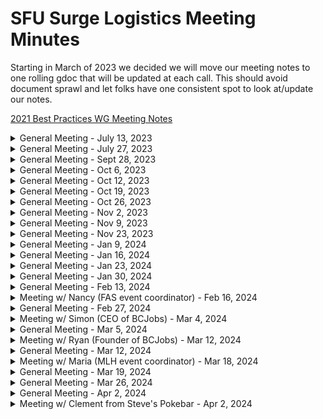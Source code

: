 # SFU Surge Logistics Meeting Minutes

Starting in March of 2023 we decided we will move our meeting notes to one rolling gdoc that will be updated at each call. This should avoid document sprawl and let folks have one consistent spot to look at/update our notes.

[2021 Best Practices WG Meeting Notes](https://docs.google.com/document/d/1sJhaZxG_9Wb2Sg6a4KxqnIvo_to5OkhMkbBk_7UqtEc/edit#)

<details>
 <summary>General Meeting - July 13, 2023</summary>

## Live Meeting Notes

<https://docs.google.com/document/d/1P2N2ZLft5tjkCm9LSlMkaAaNd7hKynmiUZBm6Fy0Mdg/edit?usp=sharing>

## Overview

* September 'Build a website' event
* Pizza fund application
* Stomhacks 2024 ~ SFSS Exec proposal for overnight

## Action Items

* Pizza fund application finished by july 20th ~ matt
* Exec proposal rough draft ~ david
* Github meeting minutes ~ matt

## Quick status on in-flight to-do's

TBD

</details>

<details>
 <summary>General Meeting - July 27, 2023</summary>

## Live Meeting Notes

<https://docs.google.com/document/d/1P2N2ZLft5tjkCm9LSlMkaAaNd7hKynmiUZBm6Fy0Mdg/edit?usp=sharing>

## Overview

## Action Items

## Quick status on in-flight to-do's

</details>

<details>
 <summary>General Meeting - Sept 28, 2023</summary>

## Live Meeting Notes

<https://docs.google.com/document/d/1FPw4mq_KQzn7T9-f9fx9NSRznz4B_4vzSYuVNqUt0o4/edit?usp=sharing>

## Overview

* Introductions!
* Road to Stormhacks event types
* Logistics Team Event

## Action Items

* Workshop form ~ Kaia
* Contact SAP (chansey) about site visit ~ Monishka 
* Contact EA (noble tan) about site visit ~ Matthew
* Shared MLH account ~ Matthew
* Create new lettucemeet ~ Matthew

## Quick status on in-flight to-do's

TBD

</details>

<details>
 <summary>General Meeting - Oct 6, 2023</summary>

## Live Meeting Notes

<https://docs.google.com/document/d/1AxenAqPJ0TzsXoM4E-rH6AQuJWPlLPZ8wbtPap_4bUk/edit?usp=sharing>

## Overview

* Introductions!
* October Road to Stormhacks event
* Sponsor package
* Logistics Team Event

## Action Items

* SFSS Presentation - Maria Z + Daniel
* Plan Team social - Supreet
* Review sponsorship package and take note of any changes by EOD Wednesday
* LettuceMeet to plan Github Workshop date - Matthew

## Quick status on in-flight to-do's

* Contact SAP (chansey) about site visit ~ Monishka
  * Need email from Triane
* Contact EA (noble tan) about site visit ~ Matthew
  * Need email from Danny/Chris

</details>

<details>
 <summary>General Meeting - Oct 12, 2023</summary>

## Live Meeting Notes

<https://docs.google.com/document/d/1nvaPB5dThhbfnmShiuwHkN9vecoM9PWC1eQZdD85diI/edit?usp=sharing>

## Overview

* Update: Team Social (Supreet)
* Update: SFSS Presentation (Maria Z + Daniel)
* Update: SAP event (monishka)
* Github workshop (230pm @ friday, Oct 27)
* November workshop (230pm @ friday, Nov 10)
* Mini hackathon (November 18/19)
  * Funding
  * Presentations
  * Room booking
  * Marketing
  * Promotional Material

## Action Items

* contact jeffery about pitch workshop (matt)
* contact nathan about figma/ui+ux workshop (matt)
* Contact design about promotional material  (Kylie + Matt)
* contact design about material for Nov Hackathon workshop presentations (Kaia + Supreet + Matt)
* contact finance for funding nov workshop + hackathon (Supreet)
* create survey on slack for team social (supreet)
* SFSS presentation  (Maria Z + Daniel)
* Apply for nov workshop + hackathon MLH funding (Maria Y)
* Book room for Github workshop (Mukhiil)

## Quick status on in-flight to-do's

</details>

<details>
 <summary>General Meeting - Oct 19, 2023</summary>

## Live Meeting Notes

<https://docs.google.com/document/d/1EZf-e7WQUM5ufwSO5xjXUqEJT0y6nBqOLgEnVAn4pfU/edit?usp=sharing>

## Overview

* Update: Team Social (Supreet)
* Update: SFSS Presentation (Maria Z + Daniel)
* Update: SAP event (monishka)
* Github workshop (230pm @ friday, Oct 27)
* November workshop (230pm @ friday, Nov 10)
* Mini hackathon (November 18/19)
  * Funding
  * Presentations
  * Room booking
  * Marketing
  * Promotional Material

## Action Items

* 

## Quick status on in-flight to-do's

</details>

<details>
 <summary>General Meeting - Oct 26, 2023</summary>

## Live Meeting Notes

<https://docs.google.com/document/d/1fGNpvPkywjL_vc4TMDhePGzHyuV5Si0aDauxY2RpUB4/edit?usp=sharing>

## Overview

* Update: Team Social (Supreet)
* Update: SFSS Presentation (Maria Z + Daniel)
* Update: SAP event (monishka)
* Github workshop (430pm @ Friday, nov 3)
* November workshop (230pm @ friday, Nov 10)
* Mini hackathon (November 17)
  * Funding
  * Presentations
  * Room booking
  * Marketing
  * Promotional Material

## Action Items

* Team Social (Supreet)
* SFSS Presentation (Maria Z + Daniel)
* SAP event (monishka)
* Mini hackathon
  * Name ideas
  * Branding (kaia + supreet)
  * Presentataions (kaia + supreet)

## Quick status on in-flight to-do's

</details>

<details>
 <summary>General Meeting - Nov 2, 2023</summary>

## Live Meeting Notes

<https://docs.google.com/document/d/1i0ZZb8AArRl9yR06b2NaNPwtAIP_np8jJXIyB3Cz8Ec/edit?usp=sharing>

## Overview

* Update: Team Social (Supreet)
* Update: SFSS Presentation (Maria Z + Daniel)
* Update: SAP event (monishka)
* Github workshop (430pm @ Friday, nov 3)
* November workshop (230pm @ friday, Nov 10)
* Mini hackathon (November 17)
  * Funding
  * Presentations
  * Room booking
  * Marketing
  * Promotional Material

## Action Items

* Team Social (Supreet)
* SFSS Presentation (Maria Z + Daniel)
* SAP event (monishka)
* Mini hackathon
  * Presentataions (kaia + supreet)

## Quick status on in-flight to-do's

</details>

<details>
 <summary>General Meeting - Nov 9, 2023</summary>

## Live Meeting Notes

<https://docs.google.com/document/d/13f_8PaANBtRPM9oARfWaq39POef33YFtkKJNLknDYjg/edit?usp=sharing>

## Overview

* Update: Team Social (Supreet)
* Update: SFSS Presentation (Maria Z + Daniel)
* Update: SAP event (monishka)
* Github workshop (pushed back to December)
* JourneyHacks (pushed back to January)
  * Funding
  * Presentations
  * Room booking
  * Marketing
  * Promotional Material

## Action Items

* Team Social (Supreet)
* SFSS Presentation (Maria Z + Daniel)
* SAP event (monishka)

## Quick status on in-flight to-do's

</details>

<details>
 <summary>General Meeting - Nov 23, 2023</summary>

## Live Meeting Notes

<https://docs.google.com/document/d/11KHCC2y9Y8eEKNcAk5yxEGncE4yh0bqYovfcvB8fGwk/edit?usp=sharing>

## Overview

* Update: SFSS Presentation (Maria Z + Daniel)
* Update: SAP event (monishka)
* Github workshop (pushed back to December)
* JourneyHacks (pushed back to January)
* StormHacks
  * Event space
  * catering/food

## Action Items

* SFSS Presentation (Maria Z + Daniel)
* SAP event (monishka)

## Quick status on in-flight to-do's

</details>

<details>
 <summary>General Meeting - Jan 9, 2024</summary>

## Live Meeting Notes

<https://docs.google.com/document/d/1wJ5zKo9_IZ8DSn0sVahAo-1EIwbd3K0iMf-vUTI4Vhs/edit?usp=sharing>

## Overview

* Update: SFSS Presentation (Maria Z + Daniel)
* Update: SAP event (monishka)
* JourneyHacks ~ Jan 19th, 2024 (11-5pm)
* 

## Action Items

* Volunteer form (execs + others)
* find figma workshop host
* ...

## Quick status on in-flight to-do's

</details>

<details>
 <summary>General Meeting - Jan 16, 2024</summary>

## Live Meeting Notes

<https://docs.google.com/document/d/1mj2pUhScHMxgKDs9izLFNkwyRYV9ImC9qAA01yWU_Os/edit#heading=h.w5hn3iqnpwxd>

## Overview

* Update: SFSS Presentation (Maria Z + Daniel)
* JourneyHacks on Friday!
* Schedule, marketing, day of logistics

## Action Items

* check in w/ chris for prizes 
* create devpost + google form for project submission
* confirm room booking w/ mukhiil
* set up meeting + presentation w/ SFSS overnight event
* create discord
* email hackers + volunteers/mentors

## Quick status on in-flight to-do's

</details>

<details>
 <summary>General Meeting - Jan 23, 2024</summary>

## Live Meeting Notes

<https://docs.google.com/document/d/1NI6pHs3Z7HyALU1gXKiVSkR5dcouNHAVrqoe5HoVNOo/edit?usp=sharing>

## Overview

* Update: SFSS Presentation (Maria Z + Daniel)
* JourneyHacks pushed back
* Schedule, marketing, day of logistics

## Action Items

* confirm room booking w/ mukhiil
* set up meeting + presentation w/ SFSS overnight event
* recreate forms
* email hackers + volunteers/mentors

## Quick status on in-flight to-do's

</details>

<details>
 <summary>General Meeting - Jan 30, 2024</summary>

## Live Meeting Notes

<https://docs.google.com/document/d/1xycmwhSvaQb0EI6LLEkCxR5UTShnZTwJX1VPZRwsrm0/edit?usp=sharing>

## Overview

* Update: SFSS Presentation (Maria Z + Daniel)
* JourneyHacks this Friday! (again)
* Schedule, marketing, day of logistics

## Action Items

## Quick status on in-flight to-do's

</details>

<details>
 <summary>General Meeting - Feb 13, 2024</summary>

## Live Meeting Notes

<https://docs.google.com/document/d/13r-NQDZSLMoUQtCKL6ColKfDvrlkV_4d9UvXd8wP3qc/edit?usp=sharing>

## Overview

* Review of JourneyHacks
* Preplanning for StormHacks
  * Food, Venue, Day of schedule 

## Action Items

## Quick status on in-flight to-do's

</details>

<details>
 <summary>Meeting w/ Nancy (FAS event coordinator) - Feb 16, 2024</summary>

## Live Meeting Notes

<https://docs.google.com/document/d/1lw9M8BcLn-51sILsCxobJK8zhqc839jTnyTfoGvlHZ0/edit >

## Overview

* Room booking
* Security
* Overnight Event Planning

## Action Items

## Quick status on in-flight to-do's

</details>

<details>
 <summary>General Meeting - Feb 27, 2024</summary>

## Live Meeting Notes

<https://docs.google.com/document/d/191-o3MhOBZxuLn6I5A1FciggUycIAJT02rerwMdB64g/edit?usp=sharing>

## Overview

* Preplanning for StormHacks
  * Food, Venue, Waivers

## Action Items

## Quick status on in-flight to-do's

</details>

<details>
 <summary>Meeting w/ Simon (CEO of BCJobs) - Mar 4, 2024</summary>

## Live Meeting Notes

<https://docs.google.com/document/d/1KNSSk4PQYJ0_1oXfNuzWCOExos6fRwNs8rd7xghTe-s/edit?usp=sharing>

## Overview

* Stormhacks
  * BCJobs sponsorship
  * fireside chat
  * other sponsor outreach

## Action Items

## Quick status on in-flight to-do's

</details>

<details>
 <summary>General Meeting - Mar 5, 2024</summary>

## Live Meeting Notes

<https://docs.google.com/document/d/14_Tk4Pl3c0P5w8z3aTjmGXPBQhFN1RphmXB7bOOPUSI/edit?usp=sharing>

## Overview

* Stormhacks
  * Budget
  * Day of logistics (side events, fireside chat, etc)
  * Waivers
  * Food
* MLH application 

## Action Items

## Quick status on in-flight to-do's

</details>

<details>
 <summary>Meeting w/ Ryan (Founder of BCJobs) - Mar 12, 2024</summary>

## Overview

* Post panel engagement?
  * Panel can stick around afterwords and answer questions
* Vision for the panel? What will it look like/plans?
  * AMA, tech panel, bringing projects to life, hackathon project to startup
  * Utilize ballroom
* Timeline/planning when the panel will happen
  * 12pm-7pm
* Add identify as metis/indigenous on participant sign up forms → pass on info to Ryan
  * Works with indigenous tech mentorship circle, willing to provide extra resources and connect them with other people

</details>

<details>
 <summary>General Meeting - Mar 12, 2024</summary>

## Live Meeting Notes

<https://docs.google.com/document/d/14_Tk4Pl3c0P5w8z3aTjmGXPBQhFN1RphmXB7bOOPUSI/edit?usp=sharing>

## Overview

* Stormhacks
  * Budget
  * Day of logistics (side events, fireside chat, etc)
  * Waivers
  * Food
* MLH application 

## Action Items

## Quick status on in-flight to-do's

</details>

<details>
 <summary>Meeting w/ Maria (MLH event coordinator) - Mar 18, 2024</summary>

## Live Meeting Notes

<https://docs.google.com/document/d/1mXYUUM3yY_vfDYw1Hnx9mrYv0yaq2w1a8wfHJdl1zFM/edit?usp=sharing>

## Overview

* MLH application approved
* MLH associated deadlines
  *  Update SH website --> April 1st
  *  I demo'd sticker --> March 29th
  *  Hackathon Icons --> April 1st
  *  Venue Confirmation --> April 2nd
* MLH tabling + events
* follow up meetings w/ maria

</details>

<details>
 <summary>General Meeting - Mar 19, 2024</summary>

## Live Meeting Notes

<https://docs.google.com/document/d/18iUv5RAnljypto0cSfrQNzcOO5pUOlXSPzK-dF_guOs/edit?usp=sharing>

## Overview

* Stormhacks
  * Day of logistics (side events, fireside chat, etc)
  * Waivers
  * Food

## Action Items

## Quick status on in-flight to-do's

</details>

<details>
 <summary>General Meeting - Mar 26, 2024</summary>

## Live Meeting Notes

<https://docs.google.com/document/d/1-I0_eTLuPGyE3TLPaGYnAhba3Egea-m8ZgbxsEowucU/edit?usp=sharing>

## Overview

* Stormhacks
  * Day of logistics (side events, fireside chat, etc)
  * Food --> finalized!

## Action Items

## Quick status on in-flight to-do's

</details>

<details>
 <summary>General Meeting - Apr 2, 2024</summary>

## Live Meeting Notes

<https://docs.google.com/document/d/1EXS1ljGlrCEMSiAvQqw-B0Q83kgYx3dRjuaq6yHMIPA/edit?usp=sharing>

## Overview

* Stormhacks
  * Day of logistics (side events, fireside chat, etc)
  * VD forms
  * Website Content Writing
  * Judge/Mentor/Volunteer/Participant forms

## Action Items

## Quick status on in-flight to-do's

</details>

<details>
 <summary>Meeting w/ Clement from Steve's Pokebar - Apr 2, 2024</summary>

## Live Meeting Notes

<https://stevespokebar.notion.site/SFU-Catering-Order-May-18-ea6563725bfd4f42912d3471de8f6ae6>

[Backup ~ SFU - Catering Order (May 18).pdf](https://github.com/SFU-Surge-Logistics/Meeting-Minutes/files/14910222/SFU.-.Catering.Order.May.18.pdf)

## Overview

* Steve's Pokebar Meal + Sponsor Logistics
  * Inkind Sponsorship
    * Social media posts
    * Membership cards
  * Meal details
    * Cost
    * Toppings/style
    * Preperation + delivery + distribution

## Action Items

## Quick status on in-flight to-do's

</details>
